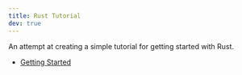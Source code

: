 ```yaml
---
title: Rust Tutorial
dev: true
---
```


An attempt at creating a simple tutorial for getting started with Rust.

- [Getting Started]

[getting started]: ./getting-started.md
